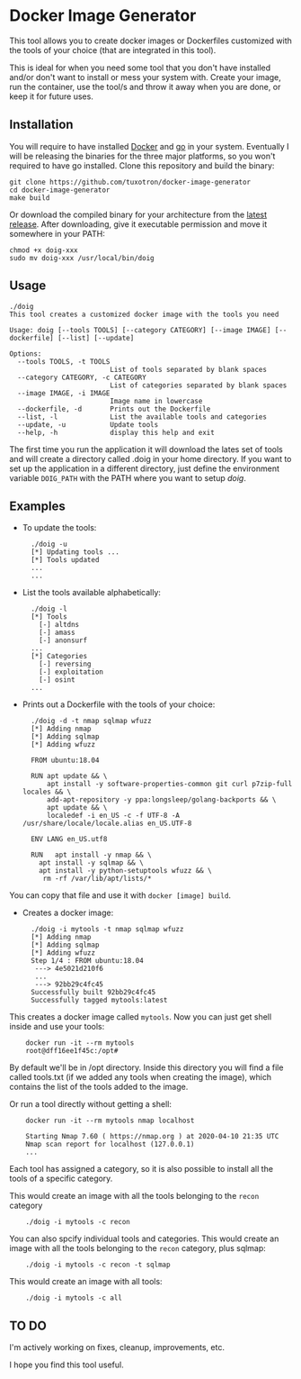# Docker Image Generator
This tool allows you to create docker images or Dockerfiles customized with the tools of your choice (that are integrated in this tool).

This is ideal for when you need some tool that you don't have installed and/or don't want to install or mess your system with. Create your image, run the container, use the tool/s and throw it away when you are done, or keep it for future uses. 

## Installation

You will require to have installed [Docker](https://www.docker.com) and [go](https://golang.org) in your system. Eventually I will be releasing the binaries for the three major platforms, so you won't required to have go installed. 
Clone this repository and build the binary:

    git clone https://github.com/tuxotron/docker-image-generator
    cd docker-image-generator
    make build
    
Or download the compiled binary for your architecture from the [latest release](https://github.com/tuxotron/docker-image-generator/releases).
After downloading, give it executable permission and move it somewhere in your PATH:

    chmod +x doig-xxx
    sudo mv doig-xxx /usr/local/bin/doig

## Usage

    ./doig
    This tool creates a customized docker image with the tools you need
    
    Usage: doig [--tools TOOLS] [--category CATEGORY] [--image IMAGE] [--dockerfile] [--list] [--update]
    
    Options:
      --tools TOOLS, -t TOOLS
                             List of tools separated by blank spaces
      --category CATEGORY, -c CATEGORY
                             List of categories separated by blank spaces
      --image IMAGE, -i IMAGE
                             Image name in lowercase
      --dockerfile, -d       Prints out the Dockerfile
      --list, -l             List the available tools and categories
      --update, -u           Update tools
      --help, -h             display this help and exit

The first time you run the application it will download the lates set of tools and will create a directory called .doig in your home directory. If you want to set up the application in a different directory, just define the environment variable `DOIG_PATH` with the PATH where you want to setup *doig*.

## Examples

* To update the tools:

        ./doig -u
        [*] Updating tools ...
        [*] Tools updated
        ...
        ...
    

* List the tools available alphabetically:

        ./doig -l
        [*] Tools
          [-] altdns
          [-] amass
          [-] anonsurf
        ...
        [*] Categories
          [-] reversing
          [-] exploitation
          [-] osint
        ...
        
* Prints out a Dockerfile with the tools of your choice:

        ./doig -d -t nmap sqlmap wfuzz
        [*] Adding nmap
        [*] Adding sqlmap
        [*] Adding wfuzz
        
        FROM ubuntu:18.04
        
        RUN apt update && \
            apt install -y software-properties-common git curl p7zip-full locales && \
            add-apt-repository -y ppa:longsleep/golang-backports && \
            apt update && \
            localedef -i en_US -c -f UTF-8 -A /usr/share/locale/locale.alias en_US.UTF-8
        
        ENV LANG en_US.utf8
        
        RUN   apt install -y nmap && \
          apt install -y sqlmap && \
          apt install -y python-setuptools wfuzz && \
           rm -rf /var/lib/apt/lists/*
           
You can copy that file and use it with `docker [image] build`.

* Creates a docker image:

        ./doig -i mytools -t nmap sqlmap wfuzz
        [*] Adding nmap
        [*] Adding sqlmap
        [*] Adding wfuzz
        Step 1/4 : FROM ubuntu:18.04
         ---> 4e5021d210f6
         ...
         ---> 92bb29c4fc45
        Successfully built 92bb29c4fc45
        Successfully tagged mytools:latest
        
This creates a docker image called `mytools`. Now you can just get shell inside and use your tools:

        docker run -it --rm mytools
        root@dff16ee1f45c:/opt#

By default we'll be in /opt directory. Inside this directory you will find a file called tools.txt (if we added any tools when creating the image), which contains the list of the tools added to the image.
        
Or run a tool directly without getting a shell:

        docker run -it --rm mytools nmap localhost
        
        Starting Nmap 7.60 ( https://nmap.org ) at 2020-04-10 21:35 UTC
        Nmap scan report for localhost (127.0.0.1)
        ...
        
Each tool has assigned a category, so it is also possible to install all the tools of a specific category.

This would create an image with all the tools belonging to the `recon` category

        ./doig -i mytools -c recon
        
You can also spcify individual tools and categories. This would create an image with all the tools belonging to the `recon` category, plus sqlmap:

        ./doig -i mytools -c recon -t sqlmap

This would create an image with all tools:

        ./doig -i mytools -c all
        
## TO DO

I'm actively working on fixes, cleanup, improvements, etc.

I hope you find this tool useful. 